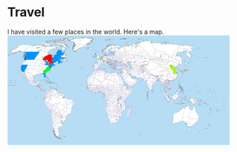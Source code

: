 # Travel

I have visited a few places in the world. Here's a map.
![Map of places I've been to](./travel/pictures/PlacesVisited.png)
